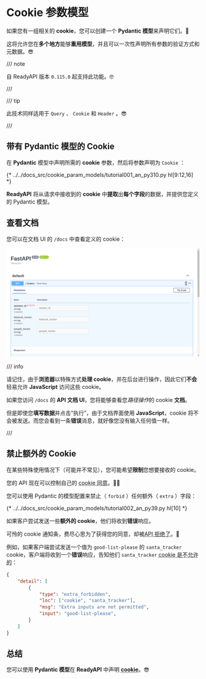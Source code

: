 # Cookie 参数模型

如果您有一组相关的 **cookie**，您可以创建一个 **Pydantic 模型**来声明它们。🍪

这将允许您在**多个地方**能够**重用模型**，并且可以一次性声明所有参数的验证方式和元数据。😎

/// note

自 ReadyAPI 版本 `0.115.0` 起支持此功能。🤓

///

/// tip

此技术同样适用于 `Query` 、 `Cookie` 和 `Header` 。😎

///

## 带有 Pydantic 模型的 Cookie

在 **Pydantic** 模型中声明所需的 **cookie** 参数，然后将参数声明为 `Cookie` ：

{* ../../docs_src/cookie_param_models/tutorial001_an_py310.py hl[9:12,16] *}

**ReadyAPI** 将从请求中接收到的 **cookie** 中**提取**出**每个字段**的数据，并提供您定义的 Pydantic 模型。

## 查看文档

您可以在文档 UI 的 `/docs` 中查看定义的 cookie：

<div class="screenshot">
<img src="/img/tutorial/cookie-param-models/image01.png">
</div>

/// info

请记住，由于**浏览器**以特殊方式**处理 cookie**，并在后台进行操作，因此它们**不会**轻易允许 **JavaScript** 访问这些 cookie。

如果您访问 `/docs` 的 **API 文档 UI**，您将能够查看您*路径操作*的 cookie **文档**。

但是即使您**填写数据**并点击“执行”，由于文档界面使用 **JavaScript**，cookie 将不会被发送。而您会看到一条**错误**消息，就好像您没有输入任何值一样。

///

## 禁止额外的 Cookie

在某些特殊使用情况下（可能并不常见），您可能希望**限制**您想要接收的 cookie。

您的 API 现在可以控制自己的 <abbr title="顺带一提，这是一个笑话。它与 cookie 同意无关，但现在连API都能拒绝那些可怜的 cookie，真是太有意思了。来，吃块小饼干（cookie）吧。🍪">cookie 同意</abbr>。🤪🍪

您可以使用 Pydantic 的模型配置来禁止（ `forbid` ）任何额外（ `extra` ）字段：

{* ../../docs_src/cookie_param_models/tutorial002_an_py39.py hl[10] *}

如果客户尝试发送一些**额外的 cookie**，他们将收到**错误**响应。

可怜的 cookie 通知条，费尽心思为了获得您的同意，却被<abbr title="这又是一个笑话，别管我了，给您的小饼干（cookie）配上点咖啡吧。☕">API 拒绝了</abbr>。🍪

例如，如果客户端尝试发送一个值为 `good-list-please` 的 `santa_tracker` cookie，客户端将收到一个**错误**响应，告知他们 `santa_tracker` <abbr title="圣诞老人（Santa）不赞成没有小饼干（cookie）。🎅 好吧，不会再开 cookie 的玩笑了。">cookie 是不允许的</abbr>：

```json
{
    "detail": [
        {
            "type": "extra_forbidden",
            "loc": ["cookie", "santa_tracker"],
            "msg": "Extra inputs are not permitted",
            "input": "good-list-please",
        }
    ]
}
```

## 总结

您可以使用 **Pydantic 模型**在 **ReadyAPI** 中声明 <abbr title="走之前再来块小饼干吧。 🍪">**cookie**</abbr>。😎
